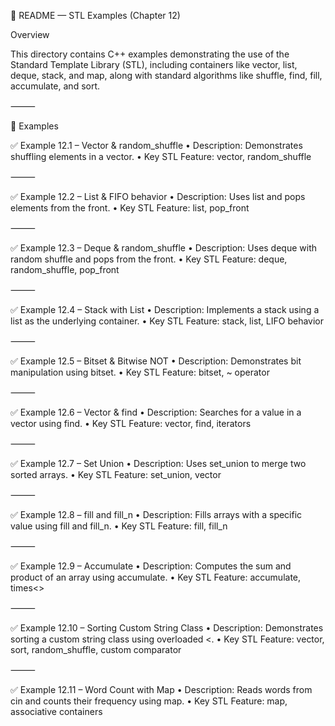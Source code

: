 📘 README — STL Examples (Chapter 12)

Overview

This directory contains C++ examples demonstrating the use of the Standard Template Library (STL), including containers like vector, list, deque, stack, and map, along with standard algorithms like shuffle, find, fill, accumulate, and sort.

⸻

📂 Examples

✅ Example 12.1 – Vector & random_shuffle
	•	Description: Demonstrates shuffling elements in a vector<int>.
	•	Key STL Feature: vector, random_shuffle

⸻

✅ Example 12.2 – List & FIFO behavior
	•	Description: Uses list<int> and pops elements from the front.
	•	Key STL Feature: list, pop_front

⸻

✅ Example 12.3 – Deque & random_shuffle
	•	Description: Uses deque<int> with random shuffle and pops from the front.
	•	Key STL Feature: deque, random_shuffle, pop_front

⸻

✅ Example 12.4 – Stack with List
	•	Description: Implements a stack using a list<int> as the underlying container.
	•	Key STL Feature: stack, list, LIFO behavior

⸻

✅ Example 12.5 – Bitset & Bitwise NOT
	•	Description: Demonstrates bit manipulation using bitset.
	•	Key STL Feature: bitset, ~ operator

⸻

✅ Example 12.6 – Vector & find
	•	Description: Searches for a value in a vector using find.
	•	Key STL Feature: vector, find, iterators

⸻

✅ Example 12.7 – Set Union
	•	Description: Uses set_union to merge two sorted arrays.
	•	Key STL Feature: set_union, vector

⸻

✅ Example 12.8 – fill and fill_n
	•	Description: Fills arrays with a specific value using fill and fill_n.
	•	Key STL Feature: fill, fill_n

⸻

✅ Example 12.9 – Accumulate
	•	Description: Computes the sum and product of an array using accumulate.
	•	Key STL Feature: accumulate, times<>

⸻

✅ Example 12.10 – Sorting Custom String Class
	•	Description: Demonstrates sorting a custom string class using overloaded <.
	•	Key STL Feature: vector, sort, random_shuffle, custom comparator

⸻

✅ Example 12.11 – Word Count with Map
	•	Description: Reads words from cin and counts their frequency using map.
	•	Key STL Feature: map, associative containers